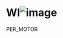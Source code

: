 # WI![image](https://github.com/user-attachments/assets/5cbbd869-f0ef-4271-adbe-75ec11102340)
PER_MOTOR

